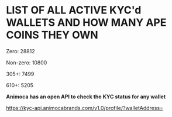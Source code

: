 # LIST OF ALL ACTIVE KYC'd WALLETS AND HOW MANY APE COINS THEY OWN

Zero: 28812

Non-zero: 10800

305+: 7499

610+: 5205

**Animoca has an open API to check the KYC status for any wallet**

https://kyc-api.animocabrands.com/v1.0/profile/?walletAddress=